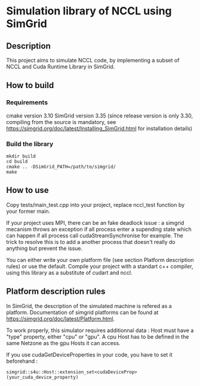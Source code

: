 # Simulation library of NCCL using SimGrid
## Description

This project aims to simulate NCCL code, by implementing a subset of NCCL and Cuda Runtime Library in SimGrid.

## How to build
### Requirements

cmake version 3.10
SimGrid version 3.35 (since release version is only 3.30, compiling from the source is mandatory, see https://simgrid.org/doc/latest/Installing_SimGrid.html for installation details)

### Build the library
```
mkdir build
cd build
cmake .. -DSimGrid_PATH=/path/to/simgrid/
make
```

## How to use 
Copy tests/main_test.cpp into your project, replace nccl_test function by your former main. 

If your project uses MPI, there can be an fake deadlock issue : a simgrid mecanism throws an exception if all process enter a supending state
which can happen if all process call cudaStreamSynchronise for example. The trick to resolve this is to add a another process that doesn't really 
do anything but prevent the issue.

You can either write your own platform file (see section Platform description rules) or use the default.
Compile your project with a standart c++ compiler, using this library as a substitute of cudart and nccl.

## Platform description rules
In SimGrid, the description of the simulated machine is refered as a platform.
Documentation of simgrid platforms can be found at https://simgrid.org/doc/latest/Platform.html.

To work properly, this simulator requires additionnal data : Host must have a "type" property, either "cpu" or "gpu".
A cpu Host has to be defined in the same Netzone as the gpu Hosts it can access.

If you use cudaGetDeviceProperties in your code, you have to set it beforehand :
```
simgrid::s4u::Host::extension_set<cudaDeviceProp>(your_cuda_device_property)
```

